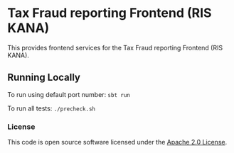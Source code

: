# Tax Fraud reporting Frontend (RIS KANA)

This provides frontend services for the Tax Fraud reporting Frontend (RIS KANA).

## Running Locally
To run using default port number:
`sbt run`

To run all tests:
`./precheck.sh`

### License

This code is open source software licensed under the [Apache 2.0 License]("http://www.apache.org/licenses/LICENSE-2.0.html").